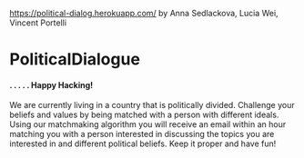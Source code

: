 https://political-dialog.herokuapp.com/
by Anna Sedlackova, Lucia Wei, Vincent Portelli

<h1>PoliticalDialogue</h1>
<h4>. . . . . Happy Hacking!</h4>
We are currently living in a country that is politically divided. Challenge your beliefs and values by being matched with a person with different ideals. Using our matchmaking algorithm you will receive an email within an hour matching you with a person interested in discussing the topics you are interested in and different political beliefs. Keep it proper and have fun!
